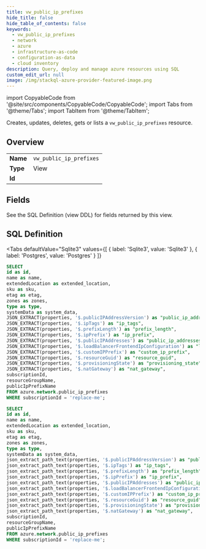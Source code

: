 ```yaml
--- 
title: vw_public_ip_prefixes
hide_title: false
hide_table_of_contents: false
keywords:
  - vw_public_ip_prefixes
  - network
  - azure
  - infrastructure-as-code
  - configuration-as-data
  - cloud inventory
description: Query, deploy and manage azure resources using SQL
custom_edit_url: null
image: /img/stackql-azure-provider-featured-image.png
---
```


import CopyableCode from '@site/src/components/CopyableCode/CopyableCode';
import Tabs from '@theme/Tabs';
import TabItem from '@theme/TabItem';

Creates, updates, deletes, gets or lists a <code>vw_public_ip_prefixes</code> resource.

## Overview
<table><tbody>
<tr><td><b>Name</b></td><td><code>vw_public_ip_prefixes</code></td></tr>
<tr><td><b>Type</b></td><td>View</td></tr>
<tr><td><b>Id</b></td><td><CopyableCode code="azure.network.vw_public_ip_prefixes" /></td></tr>
</tbody></table>

## Fields

See the SQL Definition (view DDL) for fields returned by this view.

## SQL Definition

<Tabs
defaultValue="Sqlite3"
values={[
{ label: 'Sqlite3', value: 'Sqlite3' },
{ label: 'Postgres', value: 'Postgres' }
]}
>
<TabItem value="Sqlite3">

```sql
SELECT
id as id,
name as name,
extendedLocation as extended_location,
sku as sku,
etag as etag,
zones as zones,
type as type,
systemData as system_data,
JSON_EXTRACT(properties, '$.publicIPAddressVersion') as "public_ip_address_version",
JSON_EXTRACT(properties, '$.ipTags') as "ip_tags",
JSON_EXTRACT(properties, '$.prefixLength') as "prefix_length",
JSON_EXTRACT(properties, '$.ipPrefix') as "ip_prefix",
JSON_EXTRACT(properties, '$.publicIPAddresses') as "public_ip_addresses",
JSON_EXTRACT(properties, '$.loadBalancerFrontendIpConfiguration') as "load_balancer_frontend_ip_configuration",
JSON_EXTRACT(properties, '$.customIPPrefix') as "custom_ip_prefix",
JSON_EXTRACT(properties, '$.resourceGuid') as "resource_guid",
JSON_EXTRACT(properties, '$.provisioningState') as "provisioning_state",
JSON_EXTRACT(properties, '$.natGateway') as "nat_gateway",
subscriptionId,
resourceGroupName,
publicIpPrefixName
FROM azure.network.public_ip_prefixes
WHERE subscriptionId = 'replace-me';
```

</TabItem>
<TabItem value="Postgres">

```sql
SELECT
id as id,
name as name,
extendedLocation as extended_location,
sku as sku,
etag as etag,
zones as zones,
type as type,
systemData as system_data,
json_extract_path_text(properties, '$.publicIPAddressVersion') as "public_ip_address_version",
json_extract_path_text(properties, '$.ipTags') as "ip_tags",
json_extract_path_text(properties, '$.prefixLength') as "prefix_length",
json_extract_path_text(properties, '$.ipPrefix') as "ip_prefix",
json_extract_path_text(properties, '$.publicIPAddresses') as "public_ip_addresses",
json_extract_path_text(properties, '$.loadBalancerFrontendIpConfiguration') as "load_balancer_frontend_ip_configuration",
json_extract_path_text(properties, '$.customIPPrefix') as "custom_ip_prefix",
json_extract_path_text(properties, '$.resourceGuid') as "resource_guid",
json_extract_path_text(properties, '$.provisioningState') as "provisioning_state",
json_extract_path_text(properties, '$.natGateway') as "nat_gateway",
subscriptionId,
resourceGroupName,
publicIpPrefixName
FROM azure.network.public_ip_prefixes
WHERE subscriptionId = 'replace-me';
```

</TabItem>
</Tabs>
